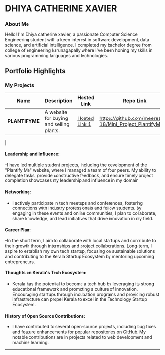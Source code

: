 
# DHIYA CATHERINE XAVIER

### About Me
Hello! I'm Dhiya catherine xavier, a passionate Computer Science Engineering student with a keen interest in software development, data science, and artificial intelligence.  I completed my bachelor degree from college of engineering karunagapally where I've been honing my skills in various programming languages and technologies.



## Portfolio Highlights

### My Projects

| Name                | Description                                                               | Hosted Link                              | Repo Link                                                      |
|---------------------|---------------------------------------------------------------------------|------------------------------------------|----------------------------------------------------------------|
| **PLANTIFYME**  | A website for buying and selling plants.                                           | [Hosted Link 1](https://example.com)    |   https://github.com/meeraz-18/Mini_Project_PlantifyMe.git          |
| 
#### Leadership and Influence:

-I have led multiple student projects, including the development of the "Plantify Me" website, where I managed a team of four peers. My ability to delegate tasks, provide constructive feedback, and ensure timely project completion showcases my leadership and influence in my domain

#### Networking:

- I actively participate in tech meetups and conferences, fostering connections with industry professionals and fellow students. By engaging in these events and online communities, I plan to collaborate, share knowledge, and lead initiatives that drive innovation in my field.

#### Career Plan:

-In the short term, I aim to collaborate with local startups and contribute to their growth through internships and project collaborations. Long-term, I aspire to establish my own tech startup, focusing on sustainable solutions and contributing to the Kerala Startup Ecosystem by mentoring upcoming entrepreneurs.
#### Thoughts on Kerala's Tech Ecosystem:

- Kerala has the potential to become a tech hub by leveraging its strong educational framework and promoting a culture of innovation. Encouraging startups through incubation programs and providing robust infrastructure can propel Kerala to excel in the Technology Startup Ecosystem.
#### History of Open Source Contributions:

- I have contributed to several open-source projects, including bug fixes and feature enhancements for popular repositories on GitHub. My notable contributions are in projects related to web development and machine learning.




>

---
